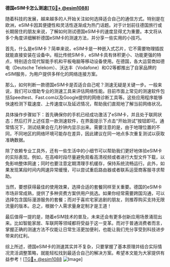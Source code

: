 **德国eSIM卡怎么测速[[TG💪+ @esim1088](https://t.me/s/esim1088)]**

随着科技的发展，越来越多的人开始关注如何选择适合自己的通信方式。特别是在欧洲，eSIM卡因其便捷性和灵活性逐渐成为热门话题。对于计划前往德国旅行或长期居住的朋友来说，了解如何测试德国eSIM卡的速度显得尤为重要。本文将从多个角度详细解析德国eSIM卡的测速方法，并分享一些实用的小技巧。

首先，什么是eSIM卡？简单来说，eSIM卡是一种嵌入式芯片，它不需要物理插拔就能直接安装在设备中。相比传统SIM卡，eSIM卡具有体积更小、功能更强的特点，特别适合现代智能手机和平板电脑等移动设备使用。在德国，各大运营商如德电（Deutsche Telekom）、沃达丰（Vodafone）和O2等都推出了自家品牌的eSIM服务，为用户提供多样化的网络连接方案。

那么，如何判断一款德国eSIM卡是否适合自己呢？测速无疑是关键一步。一般来说，我们可以借助专业的测速工具来评估网络性能。目前市面上常见的测速软件包括Speedtest、Fast.com以及Google提供的网络诊断工具等。这些应用程序能够快速检测下载速度、上传速度以及延迟情况，帮助我们直观地了解当前网络状况。

具体操作步骤如下：首先确保你的手机已经成功激活了eSIM卡，并且处于联网状态；然后打开上述任意一款测速软件，在界面提示下点击“开始测试”按钮即可。通常情况下，测试结果会在几秒钟内显示出来。需要注意的是，由于地理位置的不同，不同地区的网络环境可能存在差异，因此建议在同一地点多次重复测试以获取准确数据。

除了依赖专业工具外，还有一些生活中的小细节可以帮助我们更好地体验eSIM卡的实际表现。例如，在高峰时段尽量避免观看高清视频或者进行大型文件下载，以免影响整体网速；同时也要注意定期清理手机缓存，保持系统流畅运行。此外，如果发现某段时间内网速异常缓慢，可以尝试重启路由器或者联系运营商客服寻求帮助。

当然，要想获得最佳的使用效果，选择合适的套餐同样至关重要。德国的eSIM卡市场非常成熟，提供了多种资费方案供用户挑选。如果你经常需要跨国沟通，可以选择包含国际漫游服务的套餐；而对于喜欢宅家追剧的朋友，则推荐购买支持无限流量的版本。总之，根据个人需求量身定制才是王道！

最后值得一提的是，随着eSIM技术的普及，未来还会有更多创新应用场景涌现出来。比如智能家居、车联网等领域都将受益于这一变革。而对于普通消费者而言，掌握正确的测速方法不仅能让日常生活更加便利，也能让我们充分享受到科技进步带来的红利。

综上所述，德国eSIM卡的测速其实并不复杂，只要掌握了基本原理并结合实际情况灵活调整策略，就能轻松找到最适合自己的解决方案。希望本文能为大家提供有益参考！[[TG💪+ @esim1088](https://t.me/s/esim1088) ![Image](https://i.postimg.cc/4NQfJmqS/Snipaste-2025-05-13-00-14-12.png)]